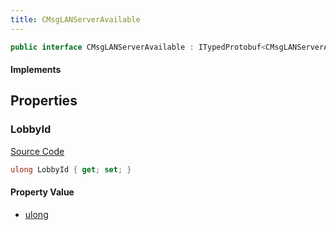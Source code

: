 ```yaml
---
title: CMsgLANServerAvailable
---
```


```csharp
public interface CMsgLANServerAvailable : ITypedProtobuf<CMsgLANServerAvailable>, INativeHandle
```

#### Implements

## Properties

### LobbyId

[Source Code](https://github.com/swiftly-solution/swiftlys2/blob/main/managed/src/SwiftlyS2.Generated/Protobufs/Interfaces/CMsgLANServerAvailable.cs#L13)

```csharp
ulong LobbyId { get; set; }
```

#### Property Value

- [ulong](https://learn.microsoft.com/dotnet/api/system.uint64)

